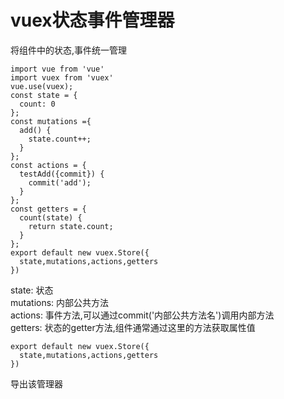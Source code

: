 # vuex状态事件管理器
将组件中的状态,事件统一管理
```
import vue from 'vue'
import vuex from 'vuex'
vue.use(vuex);
const state = {
  count: 0
};
const mutations ={
  add() {
    state.count++;
  }
};
const actions = {
  testAdd({commit}) {
    commit('add');
  }
};
const getters = {
  count(state) {
    return state.count;
  }
};
export default new vuex.Store({
  state,mutations,actions,getters
})
```
state: 状态  
mutations: 内部公共方法  
actions: 事件方法,可以通过commit('内部公共方法名')调用内部方法  
getters: 状态的getter方法,组件通常通过这里的方法获取属性值  
```
export default new vuex.Store({
  state,mutations,actions,getters
})
```
导出该管理器
